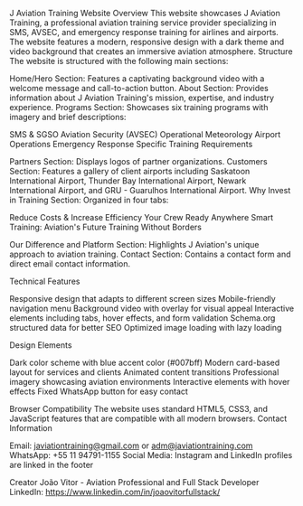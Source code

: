 J Aviation Training Website
Overview
This website showcases J Aviation Training, a professional aviation training service provider specializing in SMS, AVSEC, and emergency response training for airlines and airports. The website features a modern, responsive design with a dark theme and video background that creates an immersive aviation atmosphere.
Structure
The website is structured with the following main sections:

Home/Hero Section: Features a captivating background video with a welcome message and call-to-action button.
About Section: Provides information about J Aviation Training's mission, expertise, and industry experience.
Programs Section: Showcases six training programs with imagery and brief descriptions:

SMS & SGSO
Aviation Security (AVSEC)
Operational Meteorology
Airport Operations
Emergency Response
Specific Training Requirements


Partners Section: Displays logos of partner organizations.
Customers Section: Features a gallery of client airports including Saskatoon International Airport, Thunder Bay International Airport, Newark International Airport, and GRU - Guarulhos International Airport.
Why Invest in Training Section: Organized in four tabs:

Reduce Costs & Increase Efficiency
Your Crew Ready Anywhere
Smart Training: Aviation's Future
Training Without Borders


Our Difference and Platform Section: Highlights J Aviation's unique approach to aviation training.
Contact Section: Contains a contact form and direct email contact information.

Technical Features

Responsive design that adapts to different screen sizes
Mobile-friendly navigation menu
Background video with overlay for visual appeal
Interactive elements including tabs, hover effects, and form validation
Schema.org structured data for better SEO
Optimized image loading with lazy loading

Design Elements

Dark color scheme with blue accent color (#007bff)
Modern card-based layout for services and clients
Animated content transitions
Professional imagery showcasing aviation environments
Interactive elements with hover effects
Fixed WhatsApp button for easy contact

Browser Compatibility
The website uses standard HTML5, CSS3, and JavaScript features that are compatible with all modern browsers.
Contact Information

Email: javiationtraining@gmail.com or adm@javiationtraining.com
WhatsApp: +55 11 94791-1155
Social Media: Instagram and LinkedIn profiles are linked in the footer

Creator
João Vitor - Aviation Professional and Full Stack Developer
LinkedIn: https://www.linkedin.com/in/joaovitorfullstack/
